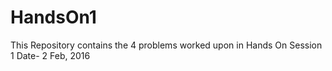 # HandsOn1
This Repository contains the 4 problems worked upon in Hands On Session 1
Date- 2 Feb, 2016
